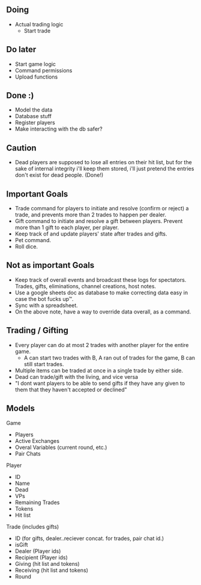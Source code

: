 ## Doing

- Actual trading logic
  - Start trade

## Do later

- Start game logic
- Command permissions
- Upload functions

## Done :)

- Model the data
- Database stuff
- Register players
- Make interacting with the db safer?

## Caution

- Dead players are supposed to lose all entries on their hit list, but for the sake of internal integrity i'll keep them stored, i'll just pretend the entries don't exist for dead people. (Done!)

## Important Goals

- Trade command for players to initiate and resolve (confirm or reject) a trade, and prevents more than 2 trades to happen per dealer.
- Gift command to initiate and resolve a gift between players. Prevent more than 1 gift to each player, per player.
- Keep track of and update players' state after trades and gifts.
- Pet command.
- Roll dice.

## Not as important Goals

- Keep track of overall events and broadcast these logs for spectators. Trades, gifts, eliminations, channel creations, host notes.
- Use a google sheets doc as database to make correcting data easy in case the bot fucks up™.
- Sync with a spreadsheet.
- On the above note, have a way to override data overall, as a command.

## Trading / Gifting

- Every player can do at most 2 trades with another player for the entire game.
  - A can start two trades with B, A ran out of trades for the game, B can still start trades.
- Multiple items can be traded at once in a single trade by either side.
- Dead can trade/gift with the living, and vice versa
- "I dont want players to be able to send gifts if they have any given to them that they haven't accepted or declined"

## Models

Game

- Players
- Active Exchanges
- Overal Variables (current round, etc.)
- Pair Chats

Player

- ID
- Name
- Dead
- VPs
- Remaining Trades
- Tokens
- Hit list

Trade (includes gifts)

- ID (for gifts, dealer..reciever concat. for trades, pair chat id.)
- isGift
- Dealer (Player ids)
- Recipient (Player ids)
- Giving (hit list and tokens)
- Receiving (hit list and tokens)
- Round
